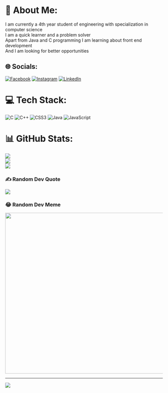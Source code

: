 # 💫 About Me:
I am currently a 4th year student of engineering with specialization in computer science<br>I am a quick learner and a problem solver <br>Apart from Java and C programming I am learning about front end development <br>And I am looking for better opportunities


## 🌐 Socials:
[![Facebook](https://img.shields.io/badge/Facebook-%231877F2.svg?logo=Facebook&logoColor=white)](https://facebook.com/https://www.facebook.com/debosmita.ghosh.520?mibextid=ZbWKwL) [![Instagram](https://img.shields.io/badge/Instagram-%23E4405F.svg?logo=Instagram&logoColor=white)](https://instagram.com/_ulzang_debs_) [![LinkedIn](https://img.shields.io/badge/LinkedIn-%230077B5.svg?logo=linkedin&logoColor=white)](https://linkedin.com/in/https://www.linkedin.com/in/debosmitagh25) 

# 💻 Tech Stack:
![C](https://img.shields.io/badge/c-%2300599C.svg?style=for-the-badge&logo=c&logoColor=white) ![C++](https://img.shields.io/badge/c++-%2300599C.svg?style=for-the-badge&logo=c%2B%2B&logoColor=white) ![CSS3](https://img.shields.io/badge/css3-%231572B6.svg?style=for-the-badge&logo=css3&logoColor=white) ![Java](https://img.shields.io/badge/java-%23ED8B00.svg?style=for-the-badge&logo=java&logoColor=white) ![JavaScript](https://img.shields.io/badge/javascript-%23323330.svg?style=for-the-badge&logo=javascript&logoColor=%23F7DF1E)
# 📊 GitHub Stats:
![](https://github-readme-stats.vercel.app/api?username=debsgh2509&theme=blueberry&hide_border=true&include_all_commits=false&count_private=false)<br/>
![](https://github-readme-streak-stats.herokuapp.com/?user=debsgh2509&theme=blueberry&hide_border=true)<br/>
![](https://github-readme-stats.vercel.app/api/top-langs/?username=debsgh2509&theme=blueberry&hide_border=true&include_all_commits=false&count_private=false&layout=compact)

### ✍️ Random Dev Quote
![](https://quotes-github-readme.vercel.app/api?type=horizontal&theme=radical)

### 😂 Random Dev Meme
<img src="https://random-memer.herokuapp.com/" width="512px"/>

---
[![](https://visitcount.itsvg.in/api?id=debsgh2509&icon=0&color=1)](https://visitcount.itsvg.in)

<!-- Proudly created with GPRM ( https://gprm.itsvg.in ) -->
